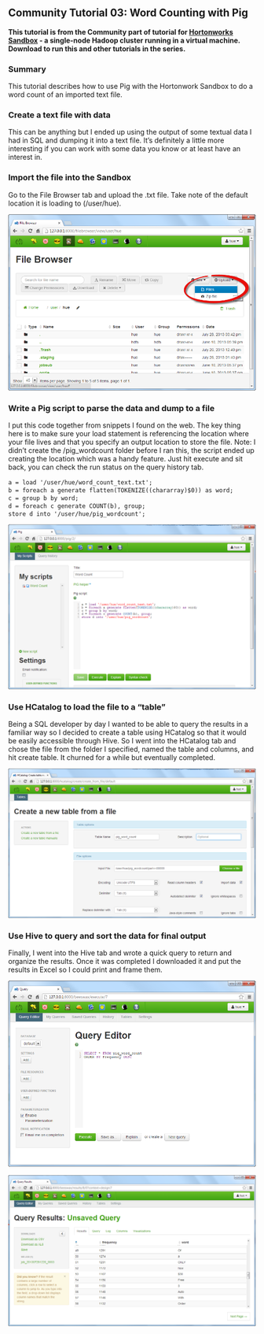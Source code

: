 ## Community Tutorial 03: Word Counting with Pig

**This tutorial is from the Community part of tutorial for [Hortonworks Sandbox](http://hortonworks.com/products/sandbox) - a single-node Hadoop cluster running in a virtual machine. Download to run this and other tutorials in the series.** 

### Summary

This tutorial describes how to use Pig with the Hortonwork Sandbox to do a word count of an imported text file.

### Create a text file with data

This can be anything but I ended up using the output of some textual data I had in SQL and dumping it into a text file. It’s definitely a little more interesting if you can work with some data you know or at least have an interest in.

### Import the file into the Sandbox

Go to the File Browser tab and upload the .txt file. Take note of the default location it is loading to (/user/hue).

![Alt text](./images/tutorial-03/images/screenshot1.png)

### Write a Pig script to parse the data and dump to a file

I put this code together from snippets I found on the web. The key thing here is to make sure your load statement is referencing the location where your file lives and that you specify an output location to store the file. Note: I didn’t create the /pig_wordcount folder before I ran this, the script ended up creating the location which was a handy feature. Just hit execute and sit back, you can check the run status on the query history tab.

```pig
a = load '/user/hue/word_count_text.txt';
b = foreach a generate flatten(TOKENIZE((chararray)$0)) as word;
c = group b by word;
d = foreach c generate COUNT(b), group;
store d into '/user/hue/pig_wordcount';
```
![Alt text](./images/tutorial-03/images/screenshot2.png)

### Use HCatalog to load the file to a “table”

Being a SQL developer by day I wanted to be able to query the results in a familiar way so I decided to create a table using HCatalog so that it would be easily accessible through Hive. So I went into the HCatalog tab and chose the file from the folder I specified, named the table and columns, and hit create table. It churned for a while but eventually completed.

![Alt text](./images/tutorial-03/images/screenshot3.png)

### Use Hive to query and sort the data for final output

Finally, I went into the Hive tab and wrote a quick query to return and organize the results. Once it was completed I downloaded it and put the results in Excel so I could print and frame them.

![Alt text](./images/tutorial-03/images/screenshot4.png)

![Alt text](./images/tutorial-03/images/screenshot5.png)





